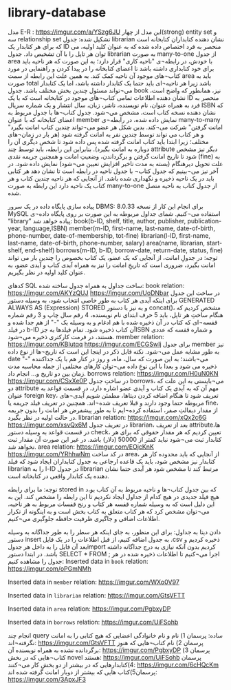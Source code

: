 # library-database

مدل E-R :
https://imgur.com/a/YSzg6JU
این مدل از چهار(strong) entity set و سه relationship set  تشکیل شده:
جدول librarian نشان دهنده کتابداران کتابخانه است که برای هر کتابدار یک ID منحصر به فرد اختصاص داده شده که به عنوان کلید اولیه، می توان هر تاپل را با آن تشخیص داد. جدول librarian به صورت many-to-one از جدول area با خودش، در رابطه¬ی "ناحیه کاری" قرار دارد؛ به این صورت که هر ناحیه باید برای خود کتابداری داشته باشد تا اعضای کتابخانه را در پیدا کردن و راهنمایی در مورد کتاب¬های موجود آن ناحیه کمک کند. به همین علت این رابطه از سمت area باید به صورت total باشد زیرا هر ناحیه¬ای باید حتما یک کتابدار داشته باشد، اما یک کتابدار می¬تواند مسئول چندین بخش مختلف باشد.
جدول book نیز، همانطور که واضح است، نشان دهنده اطلاعات تمامی کتاب¬های موجود در کتابخانه است که با یک ID منحصر به فرد به همراه عنوان، نام نویسنده، ناشر، زبان، سال انتشار و یک شماره سریال ISBN که نشان دهنده نسخه کتاب است، مشخص می¬شود. جدول کتاب¬ها با جدول مربوط به  اعضای کتابخانه که با عنوان member نمایش داده شده، در رابطه¬ی many-to-many "امانت گرفتن" شرکت می¬کند. بدین شکل هر عضو می¬تواند چندین کتاب امانت بگیرد و هر کتاب می تواند توسط چندین نفر به امانت گرفته شود (هر بار در زمان¬های مختلف؛ زیرا ابتدا باید کتاب امانت گرفته شده پس داده شود تا شخص دیگری آن را دوباره به امانت بگیرد). بنابراین این رابطه، باید توسط چند attribute دیگر نیز مشخص شود تا تاریخ امانت گرفتن و برگرداندن، وضعیتِ امانت و همچنین جریمه نقدی (fine) به علت تحویل دیرهنگام (بسته به مدت تاخیر افزایش تعیین می¬شود) نمایش داده شود.
در آخر نیز می¬بینیم که جدول کتاب¬ با جدول ناحیه در رابطه است تا نشان دهد هر کتابی باید در یک ناحیه ذخیره و نگهداری شده باشد. از آنجایی که هر ناحیه چندین کتاب و هر کتاب یک ناحیه دارد این رابطه به صورت many-to-one از جدول کتاب به ناحیه متصل شده.

پیاده سازی پایگاه داده در یک سرور DBMS:
برای انجام این کار از نسخه 8.0.33 MySQL استفاده می¬کنیم.
شمای جداول مربوطه به این صورت بر روی پایگاه داده¬ی “library” پیاده خواهد شد:
book(b-ID, shelf, title, author, publisher, publication-year, language,ISBN)
member(m-ID, first-name, last-name, date-of-birth, phone-number, date-of-membership, tot-fine)
librarian(l-ID, first-name, last-name, date-of-birth, phone-number, salary)
area(name, librarian, start-shelf, end-shelf)
borrows(m-ID, b-ID, borrow-date, return-date, status, fine)
توجه: در جدولِ امانت، از آنجایی که یک عضو، یک کتاب بخصوص را چندین بار می تواند امانت بگیرد، ضروری است که تاریخِ امانت را نیز به همراه آیدی کتاب و آیدی عضو، به عنوان کلید اولیه در نظر بگیریم.

کدهای SQL ساخت جداول به همراه جدول ساخته شده:
book relation:
https://imgur.com/AKYzQUJ
https://imgur.com/UoDNbar
در ساخت این جدول برای اینکه آیدی هر کتاب به طور خاصی انتخاب شود، به وسیله دستور 
GENERATED ALWAYS AS (Expression) STORED
و به نیز با دستور concat()، مشخص کردیم که هنگام ساختِ هر تاپل، باید 5 حرف ابتدای نام نویسنده، 4 رقم سال چاپ و 3 رقم شماره قفسه¬ای که کتاب در آن ذخیره شده با هم ادغام و به وسیله یک "-" از هم جدا شده و در فیلد b-ID آن کتاب ذخیره شود. تمام فیلدها به جزISBN  و شماره قفسه که عددی هستند، در فرمت کارکتری ذخیره می¬شود.
member relation:
https://imgur.com/KBlutqq
https://imgur.com/ECGSwIj
برای جدول member نیز به طور مشابه عمل می¬شود. نکته قابل ذکر در اینجا این است که تاریخ¬ها از نوع داده date می¬باشند؛ به این صورت که سال، ماه، و روز در کنار هم با یک جداکننده "-" ذخیره می شود و بعدا با این نوعِ داده می¬توان کارهای مختلفی از جمله محاسبه مدت زمان بین دو تاریخ و... انجام داد.
borrows relation:
https://imgur.com/H0uN0KN
https://imgur.com/CSxXe0P
در ساختِ جدول borrows، می¬بایستی به این علت که دو attribute مهم آن که به آیدی یک کتاب و آیدی عضو اشاره دارد، در قسمت قواعد به عنوان foreign key، تعریف شود تا هنگام اضافه کردن دیتاها، مطمئن شویم آیدی¬های مربوطه حتما وجود دارند و قبلا تعریف شده¬اند.
همچنین در تعریف فیلد جریمه یا fine، از مقدار دیفالتِ صفر، استفاده کرده¬ایم تا به طور پیشفرض هر امانت را بدون جریمه در حالت اولیه در نظر بگیرد.
librarian relation:
https://imgur.com/xQx2c6G
https://imgur.com/xsvQx6M
در تعریف جدول librarian، بعد از تعریف attributeها، در قسمت قواعد به وسیله دستور check، تعیین کردیم که هر مقدار حقوقی که برای هر کتابدار ثبت می¬شود نباید کمتر از 50000 (دلار) باشد. در غیر این صورت آن مقدار ثبت نخواهد شد.
area relation:
https://imgur.com/EOjcKnK
https://imgur.com/YRhhwNm
در کد ساخت area، از آنجایی که باید محدوده کار هر کتابدار نیز مشخص شود، باید یک قاعده ارجاعی به جدول کتابداران ایجاد شود که فیلد librarian را به l-ID در جدول librarian مرتبط کند تا مشخص شود هر آیدی حتما نشان دهنده یک کتابدار واقعی در کتابخانه است.

توجه: ما برای رابطه stored in که بین جدول کتاب¬ها و ناحیه مربوط به آن کتاب بو،د هیچ فیلد جدیدی در هیچ کدام از جداول ایجاد نکردیم تا این رابطه را مشخص کند. این به این دلیل است که به وسیله شماره قفسه هر کتاب و رنج قفسات مربوط به هر ناحیه، می¬توان مشخص کرد که هر کتاب متعلق به کتاب بخش است و به اینگونه از تکرار اطلاعات اضافی و جاگیری ظرفیت حافظه جلوگیری می¬کنیم.

دادن دیتا به جداول:
برای این منظور، به جای اینکه هر سطر را به طور جداگانه به وسیله دستور insert به جدول اضافه کنیم، از قبل اطلاعات را در یک فایل .csv  ذخیره کردیم و بعد آن فایل را به داخل هر جدولimport کردیم بدون آنکه نیازی به درج جداگانه داشته باشد.
در ابتدا دستور
SELECT * FROM <table-name>;
 اجرا می¬کنیم تا اطلاعات ذخیره شده در هر جدول را مشاهده کنیم:
Inserted data in `book` relation: https://imgur.com/oPGmNMh

Inserted data in `member` relation: https://imgur.com/WXo0V97

Inserted data in `librarian` relation: https://imgur.com/GtsVFTT

Inserted data in `area` relation: https://imgur.com/PgbxyDP

Inserted data in `borrows` relation: https://imgur.com/UiFSohb

انجام چند query ساده:
پرسمان 1) نام و نام خانوادگی اعضایی که هیچ کتابی را به امانت نگرفته¬اند:
https://imgur.com/GtsVFTT
پرسمان 2)   نام کتاب¬هایی که هنوز برگردانده نشده به همراه نویسنده آن:
https://imgur.com/PgbxyDP
پرسمان 3) کتاب¬هایی که در بخش novel هستند:
https://imgur.com/UiFSohb
پرسمان 4)کتابدارهایی که در بیشتر از دو بخش کار می¬کنند:
https://imgur.com/6cHQcKm
پرسمان5)کتاب هایی که بیشتر از دوبار امانت گرفته شده اند:
https://imgur.com/3ApxJF3
